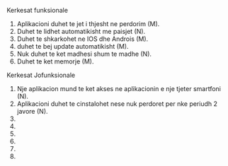 
Kerkesat funksionale

1) Aplikacioni duhet te jet i thjesht ne perdorim (M).
2) Duhet te lidhet automatikisht me paisjet (N).
3) Duhet te shkarkohet ne IOS dhe Androis (M).
4) duhet te bej update automatikisht (M).
5) Nuk duhet te ket madhesi shum te madhe (N).
6) Duhet te ket memorje (M).

Kerkesat Jofunksionale 

1) Nje aplikacion mund te ket akses ne aplikacionin e nje tjeter smartfoni (N).
2) Aplikacioni duhet te cinstalohet nese nuk perdoret per nke periudh 2 javore (N).
3)
4)
5)
6)
7)
8)


